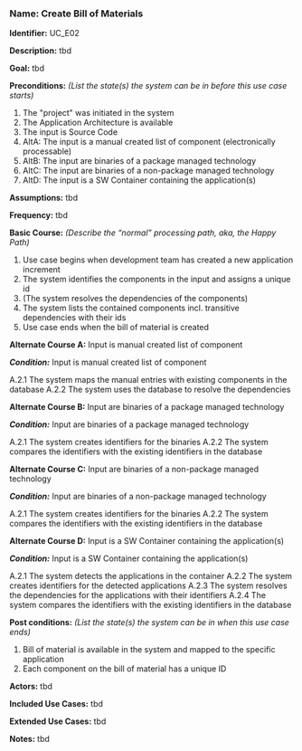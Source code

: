 ### Name: Create Bill of Materials

**Identifier:** UC_E02

**Description:** tbd

**Goal:** tbd

**Preconditions:** *(List the state(s) the system can be in before this use case starts)*
1. The "project" was initiated in the system
2. The Application Architecture is available
3. The input is Source Code
4. AltA: The input is a manual created list of component (electronically processable)
5. AltB: The input are binaries of a package managed technology
6. AltC: The input are binaries of a non-package managed technology
7. AltD: The input is a SW Container containing the application(s)

**Assumptions:** tbd

**Frequency:** tbd

**Basic Course:** *(Describe the “normal” processing path, aka, the Happy Path)*
1.	Use case begins when development team has created a new application increment
2.	The system identifies the components in the input and assigns a unique id
3.  (The system resolves the dependencies of the components)
4.  The system lists the contained components incl. transitive dependencies with their ids
5.	Use case ends when the bill of material is created


**Alternate Course A:** Input is manual created list of component

***Condition:*** Input is manual created list of component

A.2.1	The system maps the manual entries with existing components in the database
A.2.2	The system uses the database to resolve the dependencies

**Alternate Course B:** Input are binaries of a package managed technology

***Condition:*** Input are binaries of a package managed technology

A.2.1	The system creates identifiers for the binaries
A.2.2	The system compares the identifiers with the existing identifiers in the database

**Alternate Course C:** Input are binaries of a non-package managed technology

***Condition:*** Input are binaries of a non-package managed technology

A.2.1	The system creates identifiers for the binaries
A.2.2	The system compares the identifiers with the existing identifiers in the database

**Alternate Course D:** Input is a SW Container containing the application(s)

***Condition:*** Input is a SW Container containing the application(s)

A.2.1	The system detects the applications in the container
A.2.2	The system creates identifiers for the detected applications
A.2.3   The system resolves the dependencies for the applications with their identifiers
A.2.4	The system compares the identifiers with the existing identifiers in the database

**Post conditions:** *(List the state(s) the system can be in when this use case ends)*
1.	Bill of material is available in the system and mapped to the specific application
2. Each component on the bill of material has a unique ID

**Actors:**
tbd

**Included Use Cases:**
tbd

**Extended Use Cases:**
tbd

**Notes:**
tbd